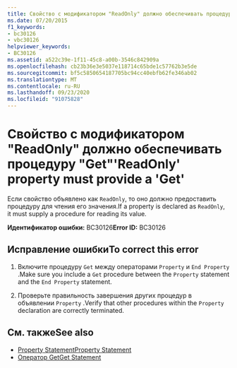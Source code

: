 ```yaml
---
title: Свойство с модификатором "ReadOnly" должно обеспечивать процедуру "Get"
ms.date: 07/20/2015
f1_keywords:
- bc30126
- vbc30126
helpviewer_keywords:
- BC30126
ms.assetid: a522c39e-1f11-45c8-a00b-3546c842909a
ms.openlocfilehash: cb23b36e3e5037e118714c65bde1c57762b3e5de
ms.sourcegitcommit: bf5c5850654187705bc94cc40ebfb62fe346ab02
ms.translationtype: MT
ms.contentlocale: ru-RU
ms.lasthandoff: 09/23/2020
ms.locfileid: "91075828"
---
```

# <a name="readonly-property-must-provide-a-get"></a><span data-ttu-id="e00d6-102">Свойство с модификатором "ReadOnly" должно обеспечивать процедуру "Get"</span><span class="sxs-lookup"><span data-stu-id="e00d6-102">'ReadOnly' property must provide a 'Get'</span></span>

<span data-ttu-id="e00d6-103">Если свойство объявлено как `ReadOnly`, то оно должно предоставить процедуру для чтения его значения.</span><span class="sxs-lookup"><span data-stu-id="e00d6-103">If a property is declared as `ReadOnly`, it must supply a procedure for reading its value.</span></span>  
  
 <span data-ttu-id="e00d6-104">**Идентификатор ошибки:** BC30126</span><span class="sxs-lookup"><span data-stu-id="e00d6-104">**Error ID:** BC30126</span></span>  
  
## <a name="to-correct-this-error"></a><span data-ttu-id="e00d6-105">Исправление ошибки</span><span class="sxs-lookup"><span data-stu-id="e00d6-105">To correct this error</span></span>  
  
1. <span data-ttu-id="e00d6-106">Включите процедуру `Get` между операторами `Property` и `End Property` .</span><span class="sxs-lookup"><span data-stu-id="e00d6-106">Make sure you include a `Get` procedure between the `Property` statement and the `End Property` statement.</span></span>  
  
2. <span data-ttu-id="e00d6-107">Проверьте правильность завершения других процедур в объявлении `Property` .</span><span class="sxs-lookup"><span data-stu-id="e00d6-107">Verify that other procedures within the `Property` declaration are correctly terminated.</span></span>  
  
## <a name="see-also"></a><span data-ttu-id="e00d6-108">См. также</span><span class="sxs-lookup"><span data-stu-id="e00d6-108">See also</span></span>

- [<span data-ttu-id="e00d6-109">Property Statement</span><span class="sxs-lookup"><span data-stu-id="e00d6-109">Property Statement</span></span>](../language-reference/statements/property-statement.md)
- [<span data-ttu-id="e00d6-110">Оператор Get</span><span class="sxs-lookup"><span data-stu-id="e00d6-110">Get Statement</span></span>](../language-reference/statements/get-statement.md)
